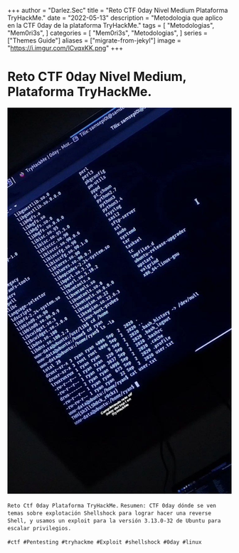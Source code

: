 +++
author = "Darlez.Sec"
title = "Reto CTF 0day Nivel Medium Plataforma TryHackMe."
date = "2022-05-13"
description = "Metodologia que aplico en la CTF 0day de la plataforma TryHackMe."
tags = [
"Metodologias",
"Mem0ri3s",
]
categories = [
"Mem0ri3s",
"Metodologias",
]
series = ["Themes Guide"]
aliases = ["migrate-from-jekyl"]
image = "https://i.imgur.com/lCvqxKK.png"
+++
# Reto CTF 0day Nivel Medium, Plataforma TryHackMe.

![0DAY](0day.png)

`Reto Ctf 0day Plataforma TryHackMe.`
`Resumen: CTF 0day dónde se ven temas sobre explotación Shellshock para lograr hacer una reverse Shell, y usamos un exploit para la versión 3.13.0-32 de Ubuntu para escalar privilegios.`

`#ctf #Pentesting #tryhackme #Exploit #shellshock #0day #linux`
